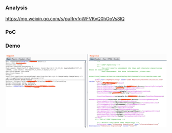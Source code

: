 ### Analysis
https://mp.weixin.qq.com/s/puRrvfqWFVKvQ0hOoVs8lQ

### PoC
[](https://github.com/shadowsock5/Poc/blob/master/Confluence/CVE-2019-3394.py)

### Demo
![](imgs/CVE-2019-3394_poc.png)
